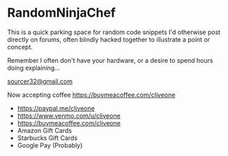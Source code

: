 # RandomNinjaChef

This is a quick parking space for random code snippets I'd otherwise post directly on forums, often blindly hacked together to illustrate a point or concept.

Remember I often don't have your hardware, or a desire to spend hours doing explaining...

 sourcer32@gmail.com

Now accepting coffee  https://buymeacoffee.com/cliveone

 * https://paypal.me/cliveone
 * https://www.venmo.com/u/cliveone
 * https://buymeacoffee.com/cliveone
 * Amazon Gift Cards
 * Starbucks Gift Cards
 * Google Pay (Probably)
